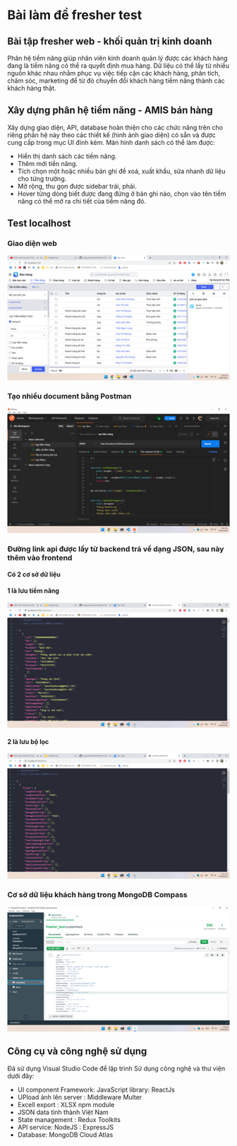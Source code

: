 # Bài làm đề fresher test
## Bài tập fresher web - khối quản trị kinh doanh

Phân hệ tiềm năng giúp nhân viên kinh doanh quản lý được các khách hàng đang là tiềm
năng có thể ra quyết định mua hàng. Dữ liệu có thể lấy từ nhiều nguồn khác nhau nhằm
phục vụ việc tiếp cận các khách hàng, phân tích, chăm sóc, marketing để từ đó chuyển đổi
khách hàng tiềm năng thành các khách hàng thật.

## Xây dựng phân hệ tiềm năng - AMIS bán hàng

Xây dựng giao diện, API, database hoàn thiện cho các chức năng trên cho riêng phân hệ
này theo các thiết kế (hình ảnh giao diện) có sẵn và được cung cấp trong mục UI đính kèm.
Màn hình danh sách có thể làm được:
- Hiển thị danh sách các tiềm năng.
- Thêm mới tiền năng.
- Tích chọn một hoặc nhiều bản ghi để xoá, xuất khẩu, sửa nhanh dữ liệu cho từng trường.
- Mở rộng, thu gọn được sidebar trái, phải.
- Hover từng dòng biết được đang đứng ở bản ghi nào, chọn vào tên tiềm năng có thể mở ra
chi tiết của tiềm năng đó.

## Test localhost
### Giao diện web
![giao diện demo](./screenshots/1.png)
### Tạo nhiều document bằng Postman
![giao diện postman](./screenshots/2.png)
### Đường link api được lấy từ backend trả về dạng JSON, sau này thêm vào frontend
#### Có 2 cơ sở dữ liệu
#### 1 là lưu tiềm năng
![giao diện link backend](./screenshots/3.png)
#### 2 là lưu bộ lọc
![giao diện link backend](./screenshots/5.png)
### Cơ sở dữ liệu khách hàng trong MongoDB Compass
![cơ sở dữ liệu](./screenshots/4.png)


## Công cụ và công nghệ sử dụng

Đã sử dụng Visual Studio Code để lập trình
Sử dụng công nghệ và thư viện dưới đây:

- UI component Framework: JavaScript library: ReactJs
- UPload ảnh lên server : Middleware Multer
- Excell export : XLSX npm module
- JSON data tỉnh thành Việt Nam
- State management : Redux Toolkits
- API service: NodeJS : ExpressJS
- Database: MongoDB Cloud Atlas


